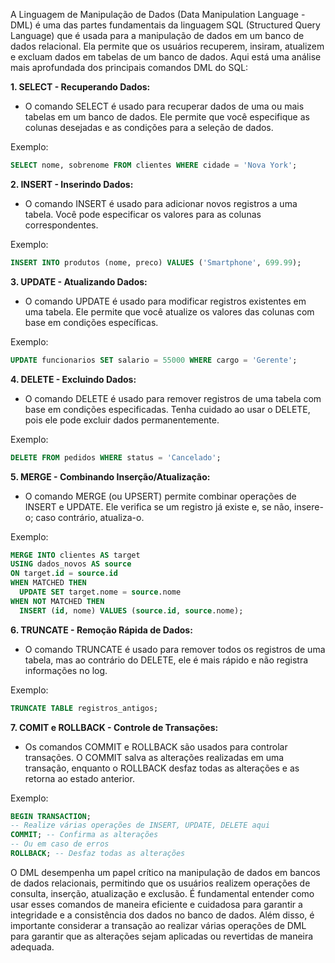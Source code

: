 A Linguagem de Manipulação de Dados (Data Manipulation Language - DML) é uma das partes fundamentais da linguagem SQL (Structured Query Language) que é usada para a manipulação de dados em um banco de dados relacional. Ela permite que os usuários recuperem, insiram, atualizem e excluam dados em tabelas de um banco de dados. Aqui está uma análise mais aprofundada dos principais comandos DML do SQL:

**1. SELECT - Recuperando Dados:**
   - O comando SELECT é usado para recuperar dados de uma ou mais tabelas em um banco de dados. Ele permite que você especifique as colunas desejadas e as condições para a seleção de dados.

   Exemplo:
   ```sql
   SELECT nome, sobrenome FROM clientes WHERE cidade = 'Nova York';
   ```

**2. INSERT - Inserindo Dados:**
   - O comando INSERT é usado para adicionar novos registros a uma tabela. Você pode especificar os valores para as colunas correspondentes.

   Exemplo:
   ```sql
   INSERT INTO produtos (nome, preco) VALUES ('Smartphone', 699.99);
   ```

**3. UPDATE - Atualizando Dados:**
   - O comando UPDATE é usado para modificar registros existentes em uma tabela. Ele permite que você atualize os valores das colunas com base em condições específicas.

   Exemplo:
   ```sql
   UPDATE funcionarios SET salario = 55000 WHERE cargo = 'Gerente';
   ```

**4. DELETE - Excluindo Dados:**
   - O comando DELETE é usado para remover registros de uma tabela com base em condições especificadas. Tenha cuidado ao usar o DELETE, pois ele pode excluir dados permanentemente.

   Exemplo:
   ```sql
   DELETE FROM pedidos WHERE status = 'Cancelado';
   ```

**5. MERGE - Combinando Inserção/Atualização:**
   - O comando MERGE (ou UPSERT) permite combinar operações de INSERT e UPDATE. Ele verifica se um registro já existe e, se não, insere-o; caso contrário, atualiza-o.

   Exemplo:
   ```sql
   MERGE INTO clientes AS target
   USING dados_novos AS source
   ON target.id = source.id
   WHEN MATCHED THEN
     UPDATE SET target.nome = source.nome
   WHEN NOT MATCHED THEN
     INSERT (id, nome) VALUES (source.id, source.nome);
   ```

**6. TRUNCATE - Remoção Rápida de Dados:**
   - O comando TRUNCATE é usado para remover todos os registros de uma tabela, mas ao contrário do DELETE, ele é mais rápido e não registra informações no log.

   Exemplo:
   ```sql
   TRUNCATE TABLE registros_antigos;
   ```

**7. COMIT e ROLLBACK - Controle de Transações:**
   - Os comandos COMMIT e ROLLBACK são usados para controlar transações. O COMMIT salva as alterações realizadas em uma transação, enquanto o ROLLBACK desfaz todas as alterações e as retorna ao estado anterior.

   Exemplo:
   ```sql
   BEGIN TRANSACTION;
   -- Realize várias operações de INSERT, UPDATE, DELETE aqui
   COMMIT; -- Confirma as alterações
   -- Ou em caso de erros
   ROLLBACK; -- Desfaz todas as alterações
   ```

O DML desempenha um papel crítico na manipulação de dados em bancos de dados relacionais, permitindo que os usuários realizem operações de consulta, inserção, atualização e exclusão. É fundamental entender como usar esses comandos de maneira eficiente e cuidadosa para garantir a integridade e a consistência dos dados no banco de dados. Além disso, é importante considerar a transação ao realizar várias operações de DML para garantir que as alterações sejam aplicadas ou revertidas de maneira adequada.



